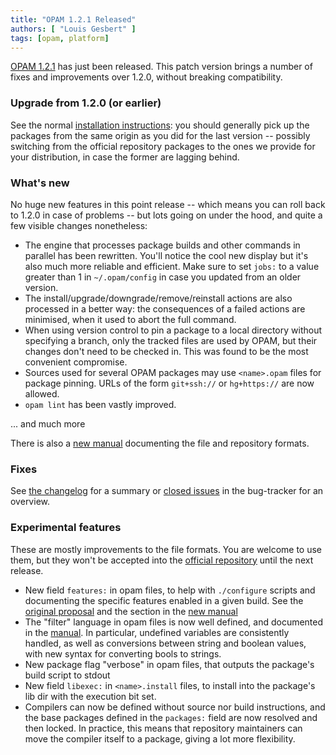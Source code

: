 ```yaml
---
title: "OPAM 1.2.1 Released"
authors: [ "Louis Gesbert" ]
tags: [opam, platform]
---
```


[OPAM 1.2.1](https://github.com/ocaml/opam/releases/tag/1.2.1) has just been
released. This patch version brings a number of fixes and improvements
over 1.2.0, without breaking compatibility.


### Upgrade from 1.2.0 (or earlier)

See the normal
[installation instructions](https://opam.ocaml.org/doc/Install.html): you should
generally pick up the packages from the same origin as you did for the last
version -- possibly switching from the official repository packages to the ones
we provide for your distribution, in case the former are lagging behind.


### What's new

No huge new features in this point release -- which means you can roll back
to 1.2.0 in case of problems -- but lots going on under the hood, and quite a
few visible changes nonetheless:

* The engine that processes package builds and other commands in parallel has
  been rewritten. You'll notice the cool new display but it's also much more
  reliable and efficient. Make sure to set `jobs:` to a value greater than 1 in
  `~/.opam/config` in case you updated from an older version.
* The install/upgrade/downgrade/remove/reinstall actions are also processed in a
  better way: the consequences of a failed actions are minimised, when it used
  to abort the full command.
* When using version control to pin a package to a local directory without
  specifying a branch, only the tracked files are used by OPAM, but their
  changes don't need to be checked in. This was found to be the most convenient
  compromise.
* Sources used for several OPAM packages may use `<name>.opam` files for package
  pinning. URLs of the form `git+ssh://` or `hg+https://` are now allowed.
* `opam lint` has been vastly improved.

... and much more

There is also a [new manual](https://opam.ocaml.org/doc/Manual.html) documenting
the file and repository formats.


### Fixes

See [the changelog](https://github.com/ocaml/opam/blob/1.2.1/CHANGES) for a
summary or
[closed issues](https://github.com/ocaml/opam/issues?q=is%3Aissue+closed%3A%3E2014-10-16+closed%3A%3C2015-03-05+)
in the bug-tracker for an overview.


### Experimental features

These are mostly improvements to the file formats. You are welcome to use them,
but they won't be accepted into the
[official repository](https://github.com/ocaml/opam-repository) until the next
release.

* New field `features:` in opam files, to help with `./configure` scripts and
  documenting the specific features enabled in a given build. See the
  [original proposal](https://github.com/ocaml/opam/blob/master/doc/design/depopts-and-features)
  and the section in the [new manual](https://opam.ocaml.org/doc/Manual.html#opam)
* The "filter" language in opam files is now well defined, and documented in the
  [manual](https://opam.ocaml.org/doc/Manual.html#Filters). In particular,
  undefined variables are consistently handled, as well as conversions between
  string and boolean values, with new syntax for converting bools to strings.
* New package flag "verbose" in opam files, that outputs the package's build
  script to stdout
* New field `libexec:` in `<name>.install` files, to install into the package's
  lib dir with the execution bit set.
* Compilers can now be defined without source nor build instructions, and the
  base packages defined in the `packages:` field are now resolved and then
  locked. In practice, this means that repository maintainers can move the
  compiler itself to a package, giving a lot more flexibility.
